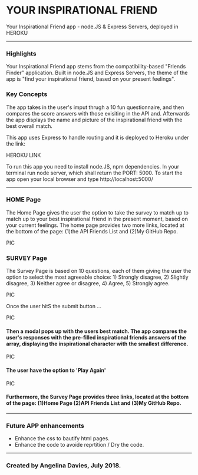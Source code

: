# YOUR INSPIRATIONAL FRIEND

Your Inspirational Friend app - node.JS & Express Servers, deployed in HEROKU

---
### Highlights
Your Inspirational Friend app stems from the compatibility-based "Friends Finder" application. Built in node.JS and Express Servers, the theme of the app is "find your inspirational friend, based on your present feelings". 

### Key Concepts
The app takes in the user's imput thrugh a 10 fun questionnaire, and then compares the score answers with those exisiting in the API and. Afterwards the app displays the name and picture of the inspirational friend with the best overall match. 

This app uses Express to handle routing and it is deployed to Heroku under the link:


HEROKU LINK

To run this app you need to install node.JS, npm dependencies. In your terminal run node server, which shall return the PORT: 5000. To start the app open your local browser and type http://localhost:5000/

---

### HOME Page
The Home Page gives the user the option to take the survey to match up to match up to your best inspirational friend in the present moment, based on your current feelings. The home page provides two more links, located at the bottom of the page: (1)the API Friends List and (2)My GitHub Repo.

PIC

### SURVEY Page

The Survey Page is based on 10 questions, each of them giving the user the option to select the most agreeable choice: 1) Strongly disagree, 2) Slightly disagree, 3) Neither agree or disagree, 4) Agree, 5) Strongly agree.

PIC

Once the user hitS the submit button ...

PIC

#### Then a modal pops up with the users best match. The app compares the user's responses with the pre-filled inspirational friends answers of the array, displaying the inspirational character with the smallest difference.

PIC

#### The user have the option to 'Play Again'

PIC

#### Furthermore, the Survey Page provides three links, located at the bottom of the page: (1)Home Page (2)API Friends List and (3)My GitHub Repo.

---

### Future APP enhancements
* Enhance the css to bautify html pages.
* Enhance the code to avoide reprtition / Dry the code.

---

### Created by Angelina Davies, July 2018.
